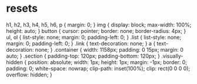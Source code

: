 # resets

h1,
h2,
h3,
h4,
h5,
h6,
p {
  margin: 0;
}
img {
  display: block;
  max-width: 100%;
  height: auto;
}
button {
  cursor: pointer;
  border: none;
  border-radius: 4px;
}
ul,
ol {
  list-style: none;
  margin: 0;
  padding-left: 0;
}
.list {
  list-style: none;
  margin: 0;
  padding-left: 0;
}
.link {
  text-decoration: none;
}
a {
  text-decoration: none;
}
.container {
  width: 1158px;
  padding: 0 15px;
  margin: 0 auto;
}
.section {
  padding-top: 120px;
  padding-bottom: 120px;
}
.visually-hidden {
  position: absolute;
  width: 1px;
  height: 1px;
  margin: -1px;
  border: 0;
  padding: 0;
  white-space: nowrap;
  clip-path: inset(100%);
  clip: rect(0 0 0 0);
  overflow: hidden;
}
